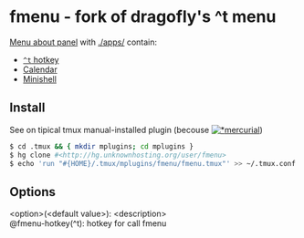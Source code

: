 # fmenu - fork of dragofly's ^t menu

[Menu about panel](./scripts/dfmenu.sh) with [./apps/](./apps/) contain:
   + [`^t` hotkey](./scripts/dfmenu.sh 'Built-in')
   + [Calendar](./apps/01-ncal 'ncal, yep')
   + [Minishell](./apps/03-subshell '$SHELL used')

## Install
See on tipical tmux manual-installed plugin (becouse [![* ](https://mercurial-scm.org/images/favicon.ico)mercurial](https://mercurial-scm.org))

```sh
$ cd .tmux && { mkdir mplugins; cd mplugins }  
$ hg clone #<http://hg.unknownhosting.org/user/fmenu>
$ echo 'run "#{HOME}/.tmux/mplugins/fmenu/fmenu.tmux"' >> ~/.tmux.conf
```

## Options
&lt;option&gt;(&lt;default value&gt;): &lt;description&gt;  
@fmenu-hotkey(^t): hotkey for call fmenu   
